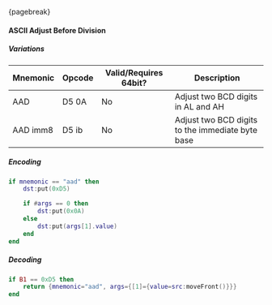 {pagebreak}

#### ASCII Adjust Before Division

##### Variations

| Mnemonic | Opcode | Valid/Requires 64bit? | Description |
|----------|--------|-----------------------|-------------|
| AAD      | D5 0A  | No                    | Adjust two BCD digits in AL and AH |
| AAD imm8 | D5 ib  | No                    | Adjust two BCD digits to the immediate byte base |

##### Encoding

```lua
if mnemonic == "aad" then
    dst:put(0xD5)

    if #args == 0 then
        dst:put(0x0A)
    else
        dst:put(args[1].value)
    end
end
```

##### Decoding

```lua
if B1 == 0xD5 then
    return {mnemonic="aad", args={[1]={value=src:moveFront()}}}
end
```